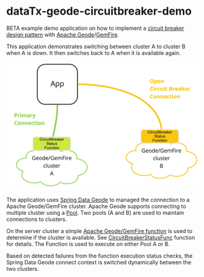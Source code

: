 # dataTx-geode-circuitbreaker-demo

BETA example demo application on how to implement a [circuit breaker design pattern](https://en.wikipedia.org/wiki/Circuit_breaker_design_pattern) with [Apache Geode](https://geode.apache.org)/[GemFire](https://pivotal.io/pivotal-gemfire).


This application demonstrates switching between cluster A to cluster B 
when A is down. It then switches back to A when it is available again.


![Apache Geode Circuit Breaker](docs/circuit_breaker.jpg)

The application uses [Spring Data Geode](https://spring.io/projects/spring-data-geode) to managed the 
connection to a Apache Geode/GemFire cluster. Apache Geode supports connecting to
multiple cluster using a [Pool](https://geode.apache.org/releases/latest/javadoc/org/apache/geode/cache/client/Pool.html).
Two pools (A and B) are used to maintain connections to clusters.

On the server cluster a simple [Apache Geode/GemFire function](https://geode.apache.org/docs/guide/11/developing/function_exec/function_execution.html) is used to determine
if the cluster is available. See [CircuitBreakerStatusFunc](circuitBreakerFunctions/src/main/java/io/pivotal/services/dataTx/circuitBreaker/functions/CircuitBreakerStatusFunc.java) function for details.
The Function is used to execute on either Pool A or B.
 
Based on detected failures from the function execution status checks, the Spring Data Geode connect context is switched dynamically between the two clusters.




